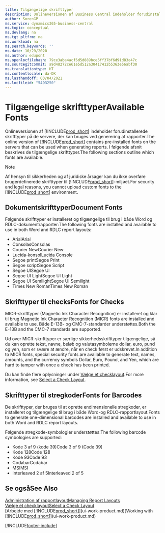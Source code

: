 ```yaml
---
title: Tilgængelige skrifttyper
description: Onlineversionen af Business Central indeholder forudinstallerede skrifttyper på de servere, der kan bruges ved generering af rapporter.
author: SorenGP
ms.service: dynamics365-business-central
ms.topic: conceptual
ms.devlang: na
ms.tgt_pltfrm: na
ms.workload: na
ms.search.keywords: ''
ms.date: 10/20/2020
ms.author: edupont
ms.openlocfilehash: 79ce3aba4acf5d5d889bce5ff37bf6d91d83e47c
ms.sourcegitcommit: a9d48272ce61e5d512a30417412b5363e56abf30
ms.translationtype: HT
ms.contentlocale: da-DK
ms.lasthandoff: 03/04/2021
ms.locfileid: "5493250"
---
```

# <a name="available-fonts"></a><span data-ttu-id="5068b-103">Tilgængelige skrifttyper</span><span class="sxs-lookup"><span data-stu-id="5068b-103">Available Fonts</span></span>

<span data-ttu-id="5068b-104">Onlineversionen af [!INCLUDE[prod_short](includes/prod_short.md)] indeholder forudinstallerede skrifttyper på de servere, der kan bruges ved generering af rapporter.</span><span class="sxs-lookup"><span data-stu-id="5068b-104">The online version of [!INCLUDE[prod_short](includes/prod_short.md)] contains pre-installed fonts on the servers that can be used when generating reports.</span></span> <span data-ttu-id="5068b-105">I følgende afsnit beskrives de tilgængelige skrifttyper.</span><span class="sxs-lookup"><span data-stu-id="5068b-105">The following sections outline which fonts are available.</span></span>

> [!NOTE]
> <span data-ttu-id="5068b-106">Af hensyn til sikkerheden og af juridiske årsager kan du ikke overføre brugerdefinerede skrifttyper til [!INCLUDE[prod_short](includes/prod_short.md)]-miljøet.</span><span class="sxs-lookup"><span data-stu-id="5068b-106">For security and legal reasons, you cannot upload custom fonts to the [!INCLUDE[prod_short](includes/prod_short.md)] environment.</span></span>

## <a name="document-fonts"></a><span data-ttu-id="5068b-107">Dokumentskrifttyper</span><span class="sxs-lookup"><span data-stu-id="5068b-107">Document Fonts</span></span>

<span data-ttu-id="5068b-108">Følgende skrifttyper er installeret og tilgængelige til brug i både Word og RDLC-dokumentrapporter:</span><span class="sxs-lookup"><span data-stu-id="5068b-108">The following fonts are installed and available to use in both Word and RDLC report layouts:</span></span>

* <span data-ttu-id="5068b-109">Arial</span><span class="sxs-lookup"><span data-stu-id="5068b-109">Arial</span></span>
* <span data-ttu-id="5068b-110">Consolas</span><span class="sxs-lookup"><span data-stu-id="5068b-110">Consolas</span></span>
* <span data-ttu-id="5068b-111">Courier New</span><span class="sxs-lookup"><span data-stu-id="5068b-111">Courier New</span></span>
* <span data-ttu-id="5068b-112">Lucida-konsol</span><span class="sxs-lookup"><span data-stu-id="5068b-112">Lucida Console</span></span>
* <span data-ttu-id="5068b-113">Segoe print</span><span class="sxs-lookup"><span data-stu-id="5068b-113">Segoe Print</span></span>
* <span data-ttu-id="5068b-114">Segoe script</span><span class="sxs-lookup"><span data-stu-id="5068b-114">Segoe Script</span></span>
* <span data-ttu-id="5068b-115">Segoe UI</span><span class="sxs-lookup"><span data-stu-id="5068b-115">Segoe UI</span></span>
* <span data-ttu-id="5068b-116">Segoe UI Light</span><span class="sxs-lookup"><span data-stu-id="5068b-116">Segoe UI Light</span></span>
* <span data-ttu-id="5068b-117">Segoe UI Semilight</span><span class="sxs-lookup"><span data-stu-id="5068b-117">Segoe UI Semilight</span></span>
* <span data-ttu-id="5068b-118">Times New Roman</span><span class="sxs-lookup"><span data-stu-id="5068b-118">Times New Roman</span></span>

## <a name="fonts-for-checks"></a><span data-ttu-id="5068b-119">Skrifttyper til checks</span><span class="sxs-lookup"><span data-stu-id="5068b-119">Fonts for Checks</span></span>

<span data-ttu-id="5068b-120">MICR-skrifttyper (Magnetic Ink Character Recognition) er installeret og klar til brug.</span><span class="sxs-lookup"><span data-stu-id="5068b-120">Magnetic Ink Character Recognition (MICR) fonts are installed and available to use.</span></span> <span data-ttu-id="5068b-121">Både E-13B- og CMC-7-standarder understøttes.</span><span class="sxs-lookup"><span data-stu-id="5068b-121">Both the E-13B and the CMC-7 standards are supported.</span></span>  

<span data-ttu-id="5068b-122">Ud over MICR-skrifttyper er særlige sikkerhedsskrifttyper tilgængelige, så du kan oprette tekst, navne, beløb og valutasymbolerne dollar, euro, pund og yen, som er svære at ændre, når en check først er udskrevet.</span><span class="sxs-lookup"><span data-stu-id="5068b-122">In addition to MICR fonts, special security fonts are available to generate text, names, amounts, and the currency symbols Dollar, Euro, Pound, and Yen, which are hard to tamper with once a check has been printed.</span></span>  

<span data-ttu-id="5068b-123">Du kan finde flere oplysninger under [Vælge et checklayout](finance-how-define-check-layouts.md).</span><span class="sxs-lookup"><span data-stu-id="5068b-123">For more information, see [Select a Check Layout](finance-how-define-check-layouts.md).</span></span>  

## <a name="fonts-for-barcodes"></a><span data-ttu-id="5068b-124">Skrifttyper til stregkoder</span><span class="sxs-lookup"><span data-stu-id="5068b-124">Fonts for Barcodes</span></span>
<span data-ttu-id="5068b-125">De skrifttyper, der bruges til at oprette endimensionelle stregkoder, er installeret og tilgængelige til brug i både Word-og RDLC-rapportlayout.</span><span class="sxs-lookup"><span data-stu-id="5068b-125">Fonts to generate one-dimensional barcodes are installed and available to use in both Word and RDLC report layouts.</span></span>

<span data-ttu-id="5068b-126">Følgende stregkode-symbologier understøttes:</span><span class="sxs-lookup"><span data-stu-id="5068b-126">The following barcode symbologies are supported:</span></span>
* <span data-ttu-id="5068b-127">Kode 3 af 9 (kode 39)</span><span class="sxs-lookup"><span data-stu-id="5068b-127">Code 3 of 9 (Code 39)</span></span>
* <span data-ttu-id="5068b-128">Kode 128</span><span class="sxs-lookup"><span data-stu-id="5068b-128">Code 128</span></span>
* <span data-ttu-id="5068b-129">Kode 93</span><span class="sxs-lookup"><span data-stu-id="5068b-129">Code 93</span></span>
* <span data-ttu-id="5068b-130">Codabar</span><span class="sxs-lookup"><span data-stu-id="5068b-130">Codabar</span></span>
* <span data-ttu-id="5068b-131">MSI</span><span class="sxs-lookup"><span data-stu-id="5068b-131">MSI</span></span>
* <span data-ttu-id="5068b-132">Interleaved 2 af 5</span><span class="sxs-lookup"><span data-stu-id="5068b-132">Interleaved 2 of 5</span></span>

## <a name="see-also"></a><span data-ttu-id="5068b-133">Se også</span><span class="sxs-lookup"><span data-stu-id="5068b-133">See Also</span></span>

[<span data-ttu-id="5068b-134">Administration af rapportlayout</span><span class="sxs-lookup"><span data-stu-id="5068b-134">Managing Report Layouts</span></span>](ui-manage-report-layouts.md)  
[<span data-ttu-id="5068b-135">Vælge et checklayout</span><span class="sxs-lookup"><span data-stu-id="5068b-135">Select a Check Layout</span></span>](finance-how-define-check-layouts.md)  
<span data-ttu-id="5068b-136">[Arbejde med [!INCLUDE[prod_short](includes/prod_short.md)]](ui-work-product.md)</span><span class="sxs-lookup"><span data-stu-id="5068b-136">[Working with [!INCLUDE[prod_short](includes/prod_short.md)]](ui-work-product.md)</span></span>


[!INCLUDE[footer-include](includes/footer-banner.md)]
